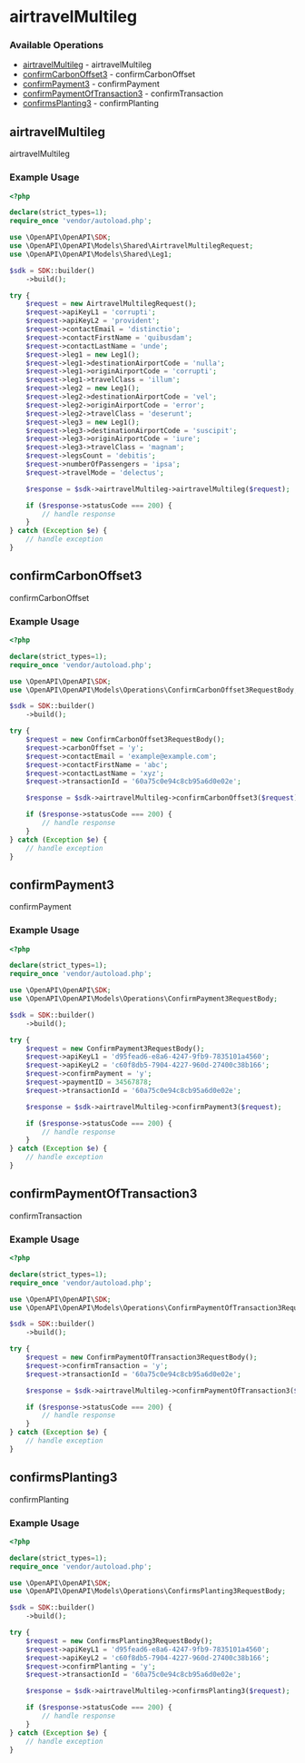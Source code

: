 # airtravelMultileg

### Available Operations

* [airtravelMultileg](#airtravelmultileg) - airtravelMultileg
* [confirmCarbonOffset3](#confirmcarbonoffset3) - confirmCarbonOffset
* [confirmPayment3](#confirmpayment3) - confirmPayment
* [confirmPaymentOfTransaction3](#confirmpaymentoftransaction3) - confirmTransaction
* [confirmsPlanting3](#confirmsplanting3) - confirmPlanting

## airtravelMultileg

airtravelMultileg

### Example Usage

```php
<?php

declare(strict_types=1);
require_once 'vendor/autoload.php';

use \OpenAPI\OpenAPI\SDK;
use \OpenAPI\OpenAPI\Models\Shared\AirtravelMultilegRequest;
use \OpenAPI\OpenAPI\Models\Shared\Leg1;

$sdk = SDK::builder()
    ->build();

try {
    $request = new AirtravelMultilegRequest();
    $request->apiKeyL1 = 'corrupti';
    $request->apiKeyL2 = 'provident';
    $request->contactEmail = 'distinctio';
    $request->contactFirstName = 'quibusdam';
    $request->contactLastName = 'unde';
    $request->leg1 = new Leg1();
    $request->leg1->destinationAirportCode = 'nulla';
    $request->leg1->originAirportCode = 'corrupti';
    $request->leg1->travelClass = 'illum';
    $request->leg2 = new Leg1();
    $request->leg2->destinationAirportCode = 'vel';
    $request->leg2->originAirportCode = 'error';
    $request->leg2->travelClass = 'deserunt';
    $request->leg3 = new Leg1();
    $request->leg3->destinationAirportCode = 'suscipit';
    $request->leg3->originAirportCode = 'iure';
    $request->leg3->travelClass = 'magnam';
    $request->legsCount = 'debitis';
    $request->numberOfPassengers = 'ipsa';
    $request->travelMode = 'delectus';

    $response = $sdk->airtravelMultileg->airtravelMultileg($request);

    if ($response->statusCode === 200) {
        // handle response
    }
} catch (Exception $e) {
    // handle exception
}
```

## confirmCarbonOffset3

confirmCarbonOffset

### Example Usage

```php
<?php

declare(strict_types=1);
require_once 'vendor/autoload.php';

use \OpenAPI\OpenAPI\SDK;
use \OpenAPI\OpenAPI\Models\Operations\ConfirmCarbonOffset3RequestBody;

$sdk = SDK::builder()
    ->build();

try {
    $request = new ConfirmCarbonOffset3RequestBody();
    $request->carbonOffset = 'y';
    $request->contactEmail = 'example@example.com';
    $request->contactFirstName = 'abc';
    $request->contactLastName = 'xyz';
    $request->transactionId = '60a75c0e94c8cb95a6d0e02e';

    $response = $sdk->airtravelMultileg->confirmCarbonOffset3($request);

    if ($response->statusCode === 200) {
        // handle response
    }
} catch (Exception $e) {
    // handle exception
}
```

## confirmPayment3

confirmPayment

### Example Usage

```php
<?php

declare(strict_types=1);
require_once 'vendor/autoload.php';

use \OpenAPI\OpenAPI\SDK;
use \OpenAPI\OpenAPI\Models\Operations\ConfirmPayment3RequestBody;

$sdk = SDK::builder()
    ->build();

try {
    $request = new ConfirmPayment3RequestBody();
    $request->apiKeyL1 = 'd95fead6-e8a6-4247-9fb9-7835101a4560';
    $request->apiKeyL2 = 'c60f8db5-7904-4227-960d-27400c38b166';
    $request->confirmPayment = 'y';
    $request->paymentID = 34567878;
    $request->transactionId = '60a75c0e94c8cb95a6d0e02e';

    $response = $sdk->airtravelMultileg->confirmPayment3($request);

    if ($response->statusCode === 200) {
        // handle response
    }
} catch (Exception $e) {
    // handle exception
}
```

## confirmPaymentOfTransaction3

confirmTransaction

### Example Usage

```php
<?php

declare(strict_types=1);
require_once 'vendor/autoload.php';

use \OpenAPI\OpenAPI\SDK;
use \OpenAPI\OpenAPI\Models\Operations\ConfirmPaymentOfTransaction3RequestBody;

$sdk = SDK::builder()
    ->build();

try {
    $request = new ConfirmPaymentOfTransaction3RequestBody();
    $request->confirmTransaction = 'y';
    $request->transactionId = '60a75c0e94c8cb95a6d0e02e';

    $response = $sdk->airtravelMultileg->confirmPaymentOfTransaction3($request);

    if ($response->statusCode === 200) {
        // handle response
    }
} catch (Exception $e) {
    // handle exception
}
```

## confirmsPlanting3

confirmPlanting

### Example Usage

```php
<?php

declare(strict_types=1);
require_once 'vendor/autoload.php';

use \OpenAPI\OpenAPI\SDK;
use \OpenAPI\OpenAPI\Models\Operations\ConfirmsPlanting3RequestBody;

$sdk = SDK::builder()
    ->build();

try {
    $request = new ConfirmsPlanting3RequestBody();
    $request->apiKeyL1 = 'd95fead6-e8a6-4247-9fb9-7835101a4560';
    $request->apiKeyL2 = 'c60f8db5-7904-4227-960d-27400c38b166';
    $request->confirmPlanting = 'y';
    $request->transactionId = '60a75c0e94c8cb95a6d0e02e';

    $response = $sdk->airtravelMultileg->confirmsPlanting3($request);

    if ($response->statusCode === 200) {
        // handle response
    }
} catch (Exception $e) {
    // handle exception
}
```
